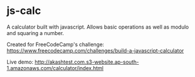 # js-calc
A calculator built with javascript. Allows basic operations as well as modulo and squaring a number. 

Created for FreeCodeCamp's challenge: https://www.freecodecamp.com/challenges/build-a-javascript-calculator

Live demo: http://akashtest.com.s3-website.ap-south-1.amazonaws.com/calculator/index.html
